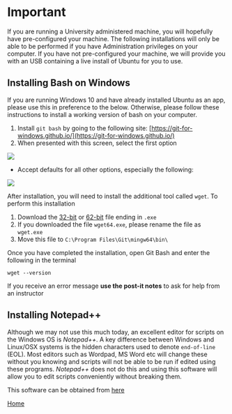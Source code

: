 # Important

If you are running a University administered machine, you will hopefully have pre-configured your machine.
The following installations will only be able to be performed if you have Administration privileges on your computer.
If you have not pre-configured your machine, we will provide you with an USB containing a live install of Ubuntu for you to use.

## Installing Bash on Windows

If you are running Windows 10 and have already installed Ubuntu as an app, please use this in preference to the below.
Otherwise, please follow these instructions to install a working version of bash on your computer.

1. Install `git bash` by going to the following site: [https://git-for-windows.github.io/](https://git-for-windows.github.io/)
2. When presented with this screen, select the first option

![](https://blog.assembla.com/hs-fs/hub/365/file-2182891772-png/Blog/Git_on_windows_blog/Git_adjustPath.png?t=1505570223016)

- Accept defaults for all other options, especially the following:

![](https://blog.assembla.com/hs-fs/hub/365/file-2181997909-png/Blog/Git_on_windows_blog/Git_Configure_LineEndings.png?t=1505570223016)

After installation, you will need to install the additional tool called `wget`.
To perform this installation

1. Download the [32-bit](https://eternallybored.org/misc/wget/current/wget.exe) or [62-bit](https://eternallybored.org/misc/wget/current/wget64.exe) file ending in `.exe`
2. If you downloaded the file `wget64.exe`, please rename the file as `wget.exe`
3. Move this file to `C:\Program Files\Git\mingw64\bin\`

Once you have completed the installation, open Git Bash and enter the following in the terminal

```
wget --version
```

If you receive an error message **use the post-it notes** to ask for help from an instructor

## Installing Notepad++

Although we may not use this much today, an excellent editor for scripts on the Windows OS is *Notepad++*.
A key difference between Windows and Linux/OSX systems is the hidden characters used to denote `end-of-line` (EOL).
Most editors such as Wordpad, MS Word etc will change these without you knowing and scripts will not be able to be run if edited using these programs.
*Notepad++* does not do this and using this software will allow you to edit scripts conveniently without breaking them.

This software can be obtained from [here](https://notepad-plus-plus.org/download/v7.5.1.html)

[Home](../)
